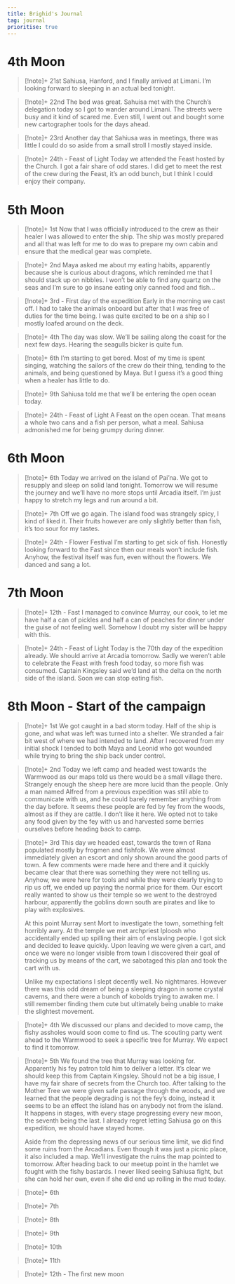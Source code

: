 ```yaml
---
title: Brighid's Journal
tag: journal
prioritise: true
---
```


# 4th Moon

> [!note]+ 21st
> Sahiusa, Hanford, and I finally arrived at Limani.
> I’m looking forward to sleeping in an actual bed tonight.

> [!note]+ 22nd
> The bed was great.
> Sahuisa met with the Church’s delegation today so I got to wander around Limani. The streets were busy and it kind of scared me. Even still, I went out and bought some new cartographer tools for the days ahead.

> [!note]+ 23rd
> Another day that Sahiusa was in meetings, there was little I could do so aside from a small stroll I mostly stayed inside.

> [!note]+ 24th - Feast of Light
> Today we attended the Feast hosted by the Church. I got a fair share of odd stares. I did get to meet the rest of the crew during the Feast, it’s an odd bunch, but I think I could enjoy their company.

# 5th Moon

> [!note]+ 1st
> Now that I was officially introduced to the crew as their healer I was allowed to enter the ship. The ship was mostly prepared and all that was left for me to do was to prepare my own cabin and ensure that the medical gear was complete.

> [!note]+ 2nd
> Maya asked me about my eating habits, apparently because she is curious about dragons, which reminded me that I should stack up on nibbles. I won’t be able to find any quartz on the seas and I’m sure to go insane eating only canned food and fish…

> [!note]+ 3rd - First day of the expedition
> Early in the morning we cast off. I had to take the animals onboard but after that I was free of duties for the time being. I was quite excited to be on a ship so I mostly loafed around on the deck.

> [!note]+ 4th
> The day was slow. We’ll be sailing along the coast for the next few days. Hearing the seagulls bicker is quite fun.

> [!note]+ 6th
> I’m starting to get bored. Most of my time is spent singing, watching the sailors of the crew do their thing, tending to the animals, and being questioned by Maya. But I guess it’s a good thing when a healer has little to do.

> [!note]+ 9th
> Sahiusa told me that we’ll be entering the open ocean today.

> [!note]+ 24th - Feast of Light
> A Feast on the open ocean. That means a whole two cans and a fish per person, what a meal. Sahiusa admonished me for being grumpy during dinner.

# 6th Moon

> [!note]+ 6th
> Today we arrived on the island of Pai’na. We got to resupply and sleep on solid land tonight. Tomorrow we will resume the journey and we’ll have no more stops until Arcadia itself. I’m just happy to stretch my legs and run around a bit.

> [!note]+ 7th
> Off we go again. The island food was strangely spicy, I kind of liked it. Their fruits however are only slightly better than fish, it’s too sour for my tastes.

> [!note]+ 24th - Flower Festival
> I’m starting to get sick of fish. Honestly looking forward to the Fast since then our meals won’t include fish. Anyhow, the festival itself was fun, even without the flowers. We danced and sang a lot.

# 7th Moon

> [!note]+ 12th - Fast
> I managed to convince Murray, our cook, to let me have half a can of pickles and half a can of peaches for dinner under the guise of not feeling well. Somehow I doubt my sister will be happy with this.

> [!note]+ 24th - Feast of Light
> Today is the 70th day of the expedition already. We should arrive at Arcadia tomorrow. Sadly we weren’t able to celebrate the Feast with fresh food today, so more fish was consumed. Captain Kingsley said we’d land at the delta on the north side of the island. Soon we can stop eating fish.

# 8th Moon - Start of the campaign

> [!note]+ 1st
> We got caught in a bad storm today. Half of the ship is gone, and what was left was turned into a shelter. We stranded a fair bit west of where we had intended to land. After I recovered from my initial shock I tended to both Maya and Leonid who got wounded while trying to bring the ship back under control.

> [!note]+ 2nd
> Today we left camp and headed west towards the Warmwood as our maps told us there would be a small village there. Strangely enough the sheep here are more lucid than the people. Only a man named Alfred from a previous expedition was still able to communicate with us, and he could barely remember anything from the day before. It seems these people are fed by fey from the woods, almost as if they are cattle. I don’t like it here. We opted not to take any food given by the fey with us and harvested some berries ourselves before heading back to camp.

> [!note]+ 3rd
> This day we headed east, towards the town of Rana populated mostly by frogmen and fishfolk. We were almost immediately given an escort and only shown around the good parts of town. A few comments were made here and there and it quickly became clear that there was something they were not telling us. Anyhow, we were here for tools and while they were clearly trying to rip us off, we ended up paying the normal price for them. Our escort really wanted to show us their temple so we went to the destroyed harbour, apparently the goblins down south are pirates and like to play with explosives.
>
> At this point Murray sent Mort to investigate the town, something felt horribly awry. At the temple we met archpriest Iploosh who accidentally ended up spilling their aim of enslaving people. I got sick and decided to leave quickly. Upon leaving we were given a cart, and once we were no longer visible from town I discovered their goal of tracking us by means of the cart, we sabotaged this plan and took the cart with us.
>
> Unlike my expectations I slept decently well. No nightmares. However there was this odd dream of being a sleeping dragon in some crystal caverns, and there were a bunch of kobolds trying to awaken me. I still remember finding them cute but ultimately being unable to make the slightest movement.

> [!note]+ 4th
> We discussed our plans and decided to move camp, the fishy assholes would soon come to find us. The scouting party went ahead to the Warmwood to seek a specific tree for Murray. We expect to find it tomorrow.

> [!note]+ 5th
> We found the tree that Murray was looking for. Apparently his fey patron told him to deliver a letter. It’s clear we should keep this from Captain Kingsley. Should not be a big issue, I have my fair share of secrets from the Church too.
> After talking to the Mother Tree we were given safe passage through the woods, and we learned that the people degrading is not the fey’s doing, instead it seems to be an effect the island has on anybody not from the island. It happens in stages, with every stage progressing every new moon, the seventh being the last. I already regret letting Sahiusa go on this expedition, we should have stayed home.
>
> Aside from the depressing news of our serious time limit, we did find some ruins from the Arcadians. Even though it was just a picnic place, it also included a map. We’ll investigate the ruins the map pointed to tomorrow. After heading back to our meetup point in the hamlet we fought with the fishy bastards. I never liked seeing Sahiusa fight, but she can hold her own, even if she did end up rolling in the mud today.

> [!note]+ 6th

> [!note]+ 7th

> [!note]+ 8th

> [!note]+ 9th

> [!note]+ 10th

> [!note]+ 11th

> [!note]+ 12th - The first new moon
